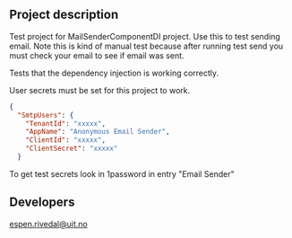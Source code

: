 ﻿## Project description

Test project for MailSenderComponentDI project.
Use this to test sending email.
Note this is kind of manual test because after running test send
you must check your email to see if email was sent.

Tests that the dependency injection is working correctly.

User secrets must be set for this project to work.

```json
{
  "SmtpUsers": {
    "TenantId": "xxxxx",
    "AppName": "Anonymous Email Sender",
    "ClientId": "xxxxx",
    "ClientSecret": "xxxxx"
  }
```

To get test secrets look in 1password in entry "Email Sender"

## Developers

espen.rivedal@uit.no